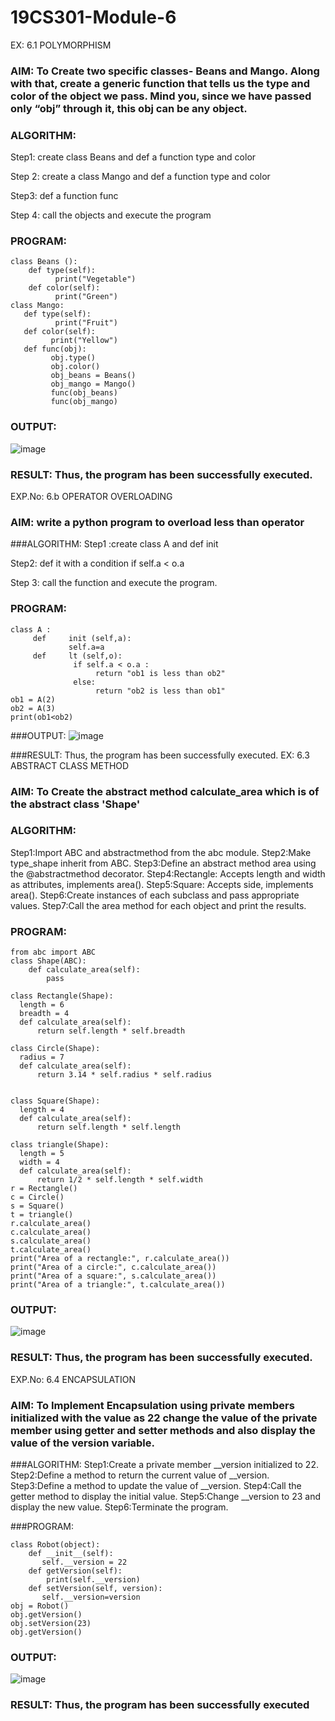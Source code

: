# 19CS301-Module-6
EX: 6.1   POLYMORPHISM

### AIM: To Create two specific classes- Beans and Mango. Along with that, create a generic function that tells us the type and color of the object we pass. Mind you, since we have passed only “obj” through it, this obj can be any object.

### ALGORITHM:
Step1: create class Beans and def a function type and color

Step 2: create a class Mango and def a function type and color

Step3: def a function func

Step 4: call the objects and execute the program

### PROGRAM:
```
class Beans ():
    def type(self):   
          print("Vegetable")
    def color(self):
          print("Green")
class Mango:
   def type(self):
          print("Fruit")
   def color(self):
         print("Yellow")
   def func(obj):
         obj.type()
         obj.color()
         obj_beans = Beans()
         obj_mango = Mango()
         func(obj_beans)
         func(obj_mango)
```
### OUTPUT:
![image](https://github.com/user-attachments/assets/b41a3e12-896b-4f6c-a9b2-19045a5088f9)


### RESULT: Thus, the program has been successfully executed.

EXP.No: 6.b OPERATOR OVERLOADING

### AIM: write a python program to overload less than operator
###ALGORITHM:
Step1 :create class A and def init	 

Step2: def it	with a condition if self.a < o.a 

Step 3: call the function and execute the program.
### PROGRAM:
```
class A :
     def     init (self,a):
             self.a=a
     def     lt (self,o):
              if self.a < o.a :
                   return "ob1 is less than ob2"
              else:
                   return "ob2 is less than ob1"
ob1 = A(2)
ob2 = A(3)
print(ob1<ob2)
```
###OUTPUT:
![image](https://github.com/user-attachments/assets/dae03d17-1004-424e-a179-ef62fd2681bd)



###RESULT: Thus, the program has been successfully executed.
EX: 6.3 ABSTRACT CLASS METHOD

### AIM: To Create the abstract method calculate_area which is of the abstract class 'Shape'

### ALGORITHM:
Step1:Import ABC and abstractmethod from the abc module.
Step2:Make type_shape inherit from ABC.
Step3:Define an abstract method area using the @abstractmethod decorator.
Step4:Rectangle: Accepts length and width as attributes, implements area().
Step5:Square: Accepts side, implements area().
Step6:Create instances of each subclass and pass appropriate values.
Step7:Call the area method for each object and print the results.

### PROGRAM:
```
from abc import ABC
class Shape(ABC):
    def calculate_area(self):
        pass

class Rectangle(Shape):
  length = 6
  breadth = 4
  def calculate_area(self):
      return self.length * self.breadth

class Circle(Shape):
  radius = 7
  def calculate_area(self):
      return 3.14 * self.radius * self.radius


class Square(Shape):
  length = 4
  def calculate_area(self):
      return self.length * self.length

class triangle(Shape):
  length = 5
  width = 4
  def calculate_area(self):
      return 1/2 * self.length * self.width
r = Rectangle()
c = Circle()
s = Square() 
t = triangle()
r.calculate_area()
c.calculate_area()
s.calculate_area()
t.calculate_area()
print("Area of a rectangle:", r.calculate_area()) 
print("Area of a circle:", c.calculate_area()) 
print("Area of a square:", s.calculate_area()) 
print("Area of a triangle:", t.calculate_area()) 

```
### OUTPUT:

![image](https://github.com/user-attachments/assets/fb94d2c8-7e21-4156-9dae-e6e49a2ca8c6)


### RESULT: Thus, the program has been successfully executed.

EXP.No: 6.4     ENCAPSULATION

### AIM: To Implement Encapsulation using private members initialized with the value as 22 change the value of the private member using getter and setter methods and also display the value of the version variable.

###ALGORITHM: 
Step1:Create a private member __version initialized to 22.
Step2:Define a method to return the current value of __version.
Step3:Define a method to update the value of __version.
Step4:Call the getter method to display the initial value.
Step5:Change __version to 23 and display the new value.
Step6:Terminate the program.


###PROGRAM:
```
class Robot(object):
    def __init__(self):
       self.__version = 22
    def getVersion(self):
        print(self.__version)
    def setVersion(self, version):
       self.__version=version
obj = Robot()
obj.getVersion()
obj.setVersion(23)
obj.getVersion()

```
### OUTPUT:
 
![image](https://github.com/user-attachments/assets/0a7c5af7-e853-4d2c-a0ee-6e8209f5ac26)


### RESULT: Thus, the program has been successfully executed




